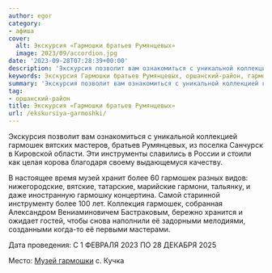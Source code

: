 ```yaml
---
author: egor
category:
- афиша
cover:
  alt: Экскурсия «Гармошки братьев Румянцевых»
  image: 2023/09/accordion.jpg
date: '2023-09-28T07:28:39+00:00'
description: 'Экскурсия позволит вам ознакомиться с уникальной коллекцией гармошек вятских мастеров, братьев Румянцевых, из поселка Санчурск в Кировской области. Эти...'
keywords: Экскурсия Гармошки братьев Румянцевых, оршанский-район, гармошек, музей, экскурсия, позволит, ознакомиться, уникальной, коллекцией, вятских, мастеров, братьев, румянцевых, поселка, санчурск, кировской, области
summary: 'Экскурсия позволит вам ознакомиться с уникальной коллекцией гармошек вятских мастеров, братьев Румянцевых, из поселка Санчурск в Кировской области. Эти...'
tag:
- оршанский-район
title: Экскурсия «Гармошки братьев Румянцевых»
url: /ekskursiya-garmoshki/
---
```


Экскурсия позволит вам ознакомиться с уникальной коллекцией гармошек вятских мастеров, братьев Румянцевых, из поселка Санчурск в Кировской области. Эти инструменты славились в России и стоили как целая корова благодаря своему выдающемуся качеству.

В настоящее время музей хранит более 60 гармошек разных видов: нижегородские, вятские, татарские, марийские гармони, тальянку, и даже иностранную гармошку концертина. Самой старинной инструменту более 100 лет. Коллекция гармошек, собранная Александром Вениаминовичем Бастраковым, бережно хранится и ожидает гостей, чтобы снова наполнили её задорными мелодиями, созданными когда-то её первыми мастерами.

Дата проведения: С 1 ФЕВРАЛЯ 2023 ПО 28 ДЕКАБРЯ 2025

Место: [Музей гармошки](/muzej-garmoshki-s-kuchka/) с. Кучка